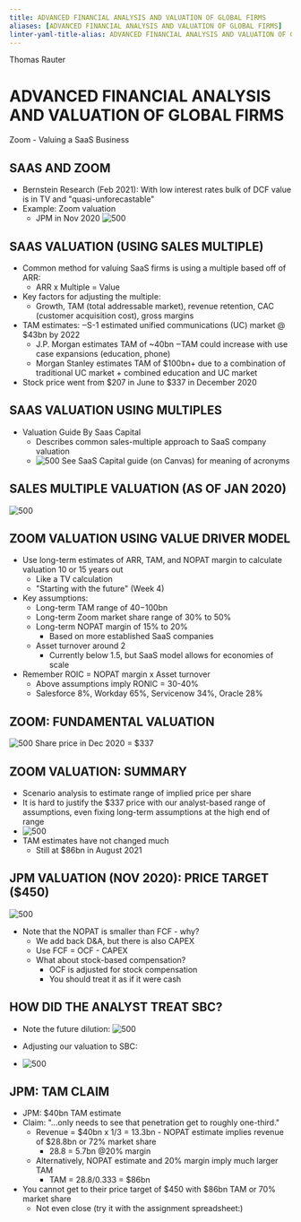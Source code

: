 ```yaml
---
title: ADVANCED FINANCIAL ANALYSIS AND VALUATION OF GLOBAL FIRMS
aliases: [ADVANCED FINANCIAL ANALYSIS AND VALUATION OF GLOBAL FIRMS]
linter-yaml-title-alias: ADVANCED FINANCIAL ANALYSIS AND VALUATION OF GLOBAL FIRMS
---
```


Thomas Rauter

# ADVANCED FINANCIAL ANALYSIS AND VALUATION OF GLOBAL FIRMS

Zoom  - Valuing a SaaS Business

## SAAS AND ZOOM
 - Bernstein Research (Feb 2021): With low interest rates bulk of DCF value is in TV and "quasi-unforecastable"
 - Example: Zoom valuation
	- JPM in Nov 2020
![500](Week%209-%20Zoom%20Assignment%20Review-20240518161009413.png)
## SAAS VALUATION (USING SALES MULTIPLE)
 - Common method for valuing SaaS firms is using a multiple based off of ARR:
	- ARR x Multiple = Value
 - Key factors for adjusting the multiple:
	- Growth, TAM (total addressable market), revenue retention, CAC (customer acquisition cost), gross margins
 - TAM estimates:
‒S-1 estimated unified communications (UC) market @ $43bn by 2022
	- J.P. Morgan estimates TAM of ~40bn
‒TAM could increase with use case expansions (education, phone)
	- Morgan Stanley estimates TAM of $100bn+ due to a combination of
traditional UC market + combined education and UC market
 - Stock price went from $207 in June to $337 in December 2020

## SAAS VALUATION USING MULTIPLES
- Valuation Guide By Saas Capital
	- Describes common sales-multiple approach to SaaS company valuation
	- ![500](Week%209-%20Zoom%20Assignment%20Review-20240518161132230.png)
See SaaS Capital guide (on Canvas) for meaning of acronyms

## SALES MULTIPLE VALUATION (AS OF JAN 2020)

![500](Z.%20Clippings/Week%209-%20Zoom%20Assignment%20Review-20240518161212160.png)

## ZOOM VALUATION USING VALUE DRIVER MODEL
 - Use long-term estimates of ARR, TAM, and NOPAT margin to calculate valuation 10 or 15 years out
	- Like a TV calculation
	- "Starting with the future" (Week 4)
 - Key assumptions:
	- Long-term TAM range of $40-$100bn
	- Long-term Zoom market share range of 30% to 50%
	- Long-term NOPAT margin of 15% to 20%
		- Based on more established SaaS companies
	- Asset turnover around 2
		- Currently below 1.5, but SaaS model allows for economies of scale
 - Remember ROIC = NOPAT margin x Asset turnover
	- Above assumptions imply RONIC = 30-40%
	- Salesforce 8%, Workday 65%, Servicenow 34%, Oracle 28%

## ZOOM: FUNDAMENTAL VALUATION

![500](Week%209-%20Zoom%20Assignment%20Review-20240518161308405.png)
Share price in Dec 2020 = $337

## ZOOM VALUATION: SUMMARY
 - Scenario analysis to estimate range of implied price per share
 - It is hard to justify the $337 price with our analyst-based range of assumptions, even fixing long-term assumptions at the high end of range
 - ![500](Week%209-%20Zoom%20Assignment%20Review-20240518161340002.png)
 - TAM estimates have not changed much
	- Still at $86bn in August 2021

## JPM VALUATION (NOV 2020): PRICE TARGET ($450)

![500](Week%209-%20Zoom%20Assignment%20Review-20240518161400196.png)

 - Note that the NOPAT is smaller than FCF  - why?
	- We add back D&A, but there is also CAPEX
	- Use FCF = OCF  - CAPEX
	- What about stock-based compensation?
		- OCF is adjusted for stock compensation
		- You should treat it as if it were cash

## HOW DID THE ANALYST TREAT SBC?
- Note the future dilution:
![500](Week%209-%20Zoom%20Assignment%20Review-20240518161423833.png)

 - Adjusting our valuation to SBC:
 - ![500](Week%209-%20Zoom%20Assignment%20Review-20240518161438143.png)

## JPM: TAM CLAIM
 - JPM: $40bn TAM estimate
 - Claim: "…only needs to see that penetration get to roughly one-third."
	- Revenue = $40bn x 1/3 = 13.3bn     - NOPAT estimate implies revenue of $28.8bn or 72% market share
		- 28.8 = 5.7bn @20% margin
	- Alternatively, NOPAT estimate and 20% margin imply much larger TAM
		- TAM = 28.8/0.333 = $86bn
 - You cannot get to their price target of $450 with $86bn TAM or 70% market share
	- Not even close (try it with the assignment spreadsheet:)